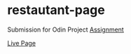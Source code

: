 # restautant-page
Submission for Odin Project [Assignment](https://www.theodinproject.com/lessons/node-path-javascript-restaurant-page)

[Live Page](https://apurvr20.github.io/restautant-page/)
